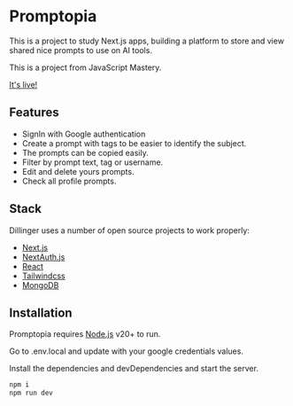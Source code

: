 # Promptopia
This is a project to study Next.js apps, building a platform to store and view shared nice prompts to use on AI tools.

This is a project from JavaScript Mastery.

[It's live!](https://promptopia-nu-sandy.vercel.app/)

## Features
- SignIn with Google authentication
- Create a prompt with tags to be easier to identify the subject.
- The prompts can be copied easily.
- Filter by prompt text, tag or username.
- Edit and delete yours prompts.
- Check all profile prompts.

## Stack

Dillinger uses a number of open source projects to work properly:

- [Next.js](https://nextjs.org/)
- [NextAuth.js](https://next-auth.js.org/)
- [React](https://react.dev/)
- [Tailwindcss](https://tailwindcss.com/)
- [MongoDB](https://www.mongodb.com/)

## Installation
Promptopia requires [Node.js](https://nodejs.org/) v20+ to run.

Go to .env.local and update with your google credentials values.

Install the dependencies and devDependencies and start the server.

```sh
npm i
npm run dev
```

